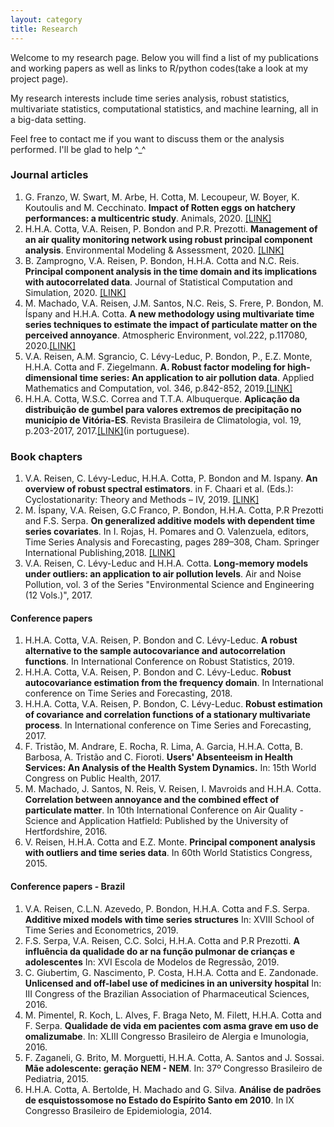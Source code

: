 ```yaml
---
layout: category
title: Research
---
```

Welcome to my research page. Below you will find a list of my publications and working papers as well as links to R/python codes(take a look at my project page).

My research interests include time series analysis, robust statistics, multivariate statistics, computational statistics, and machine learning, all in a big-data setting.

Feel free to contact me if you want to discuss them or the analysis performed. I'll be glad to help  ^_^

### Journal articles

1. G. Franzo, W. Swart, M. Arbe, H. Cotta, M. Lecoupeur, W. Boyer, K. Koutoulis and M. Cecchinato. **Impact of Rotten eggs on hatchery performances: a multicentric study**. Animals, 2020. [[LINK]]({{site.url}}/papers/animals-10-01725.pdf)
2. H.H.A. Cotta, V.A. Reisen, P. Bondon and P.R. Prezotti. **Management of an air quality monitoring network using robust principal component analysis**. Environmental Modeling & Assessment, 2020. [[LINK]]({{site.url}}/papers/10.1007s10666-020-09717-7.pdf)
3. B. Zamprogno, V.A. Reisen, P. Bondon, H.H.A. Cotta and N.C. Reis. **Principal component analysis in the time domain and its implications with autocorrelated data**. Journal of Statistical Computation and Simulation, 2020. [[LINK]]({{site.url}}/papers/pca_2020.pdf)
4. M. Machado, V.A. Reisen, J.M. Santos, N.C. Reis, S. Frere, P. Bondon, M. Íspany and H.H.A. Cotta.  **A new methodology using multivariate time series techniques to estimate the impact of particulate matter on the perceived annoyance**. Atmospheric Environment, vol.222, p.117080, 2020.[[LINK]]({{site.url}}/papers/10.1016jatmosenv.2019.117080.pdf)
5. V.A. Reisen, A.M. Sgrancio, C. Lévy-Leduc, P. Bondon, P., E.Z. Monte, H.H.A. Cotta and F. Ziegelmann. **A. Robust factor modeling for high-dimensional time series: An application to air pollution data**. Applied Mathematics and Computation, vol. 346, p.842-852, 2019.[[LINK]]({{site.url}}/papers/reisen_20019_applied_math_comp.pdf)
6. H.H.A. Cotta, W.S.C. Correa and T.T.A. Albuquerque. **Aplicação da distribuição de gumbel para valores extremos de precipitação no município de Vitória-ES**. Revista Brasileira de Climatologia, vol. 19, p.203-2017, 2017.[[LINK]](https://revistas.ufpr.br/revistaabclima/article/download/39440/29391)(in portuguese).
	

### Book chapters
1. V.A. Reisen, C. Lévy-Leduc, H.H.A. Cotta, P. Bondon and M. Ispany. **An overview of robust spectral estimators**. in F. Chaari et al. (Eds.): Cyclostationarity: Theory and Methods – IV, 2019. [[LINK]]({{site.url}}/papers/10.1007-978-3-030-22529-212.pdf)
2. M. Íspany, V.A. Reisen, G.C Franco, P. Bondon, H.H.A. Cotta, P.R Prezotti and F.S. Serpa. **On generalized additive models with dependent time series covariates**. In I. Rojas, H. Pomares and  O. Valenzuela, editors, Time Series Analysis and Forecasting, pages 289–308, Cham. Springer International Publishing,2018. [[LINK]]({{site.url}}/papers/GAM-PCA-VAR_Contr_to_Stat_final.pdf)
3. V.A. Reisen, C. Lévy-Leduc and H.H.A. Cotta. **Long-memory models under outliers: an application to air pollution levels**. Air and Noise Pollution, vol. 3 of the Series "Environmental Science and Engineering (12 Vols.)", 2017.


#### Conference papers
1. H.H.A. Cotta, V.A. Reisen, P. Bondon and C. Lévy-Leduc. **A robust alternative to the sample autocovariance and autocorrelation functions**. In International Conference on Robust Statistics, 2019.
2. H.H.A. Cotta, V.A. Reisen, P. Bondon and C. Lévy-Leduc. **Robust autocovariance estimation from the frequency domain**. In International conference on Time Series and Forecasting, 2018.
3. H.H.A. Cotta, V.A. Reisen, P. Bondon, C. Lévy-Leduc. **Robust estimation of covariance and correlation functions of a stationary multivariate process**. In International conference on Time Series and Forecasting, 2017.
4. F. Tristão, M. Andrare, E. Rocha, R. Lima, A. Garcia, H.H.A. Cotta, B. Barbosa, A. Tristão and C. Fioroti. **Users' Absenteeism in Health Services: An Analysis of the Health System Dynamics.** In: 15th World Congress on Public Health, 2017.
4. M. Machado, J. Santos, N. Reis, V. Reisen, I. Mavroids and H.H.A. Cotta. **Correlation between annoyance and the combined effect of particulate matter**. In 10th International Conference on Air Quality - Science and Application Hatfield: Published by the University of Hertfordshire, 2016.
5. V. Reisen, H.H.A. Cotta and E.Z. Monte. **Principal component analysis with outliers and time series data**. In 60th World Statistics Congress, 2015.


#### Conference papers - Brazil
1. V.A. Reisen,  C.L.N. Azevedo, P. Bondon, H.H.A. Cotta and F.S. Serpa. **Additive mixed models with time series structures** In: XVIII School of Time Series and Econometrics, 2019.
2. F.S. Serpa, V.A. Reisen, C.C. Solci, H.H.A. Cotta and  P.R Prezotti. **A influência da qualidade do ar na função pulmonar de crianças e adolescentes** In: XVI Escola de Modelos de Regressão, 2019.
3. C. Giubertim, G. Nascimento, P. Costa, H.H.A. Cotta and E. Zandonade.  **Unlicensed and off-label use of medicines in an university hospital** In: III Congress of the Brazilian Association of Pharmaceutical Sciences, 2016.
4. M. Pimentel, R. Koch, L. Alves, F. Braga Neto, M. Filett, H.H.A. Cotta and F. Serpa. **Qualidade de vida em pacientes com asma grave em uso de omalizumabe**. In: XLIII Congresso Brasileiro de Alergia e Imunologia, 2016.
5. F. Zaganeli, G. Brito, M. Morguetti, H.H.A. Cotta, A. Santos and J. Sossai. **Mãe adolescente: geração NEM - NEM**. In: 37º Congresso Brasileiro de Pediatria, 2015.
6. H.H.A. Cotta, A. Bertolde, H. Machado and G. Silva. **Análise de padrões de esquistossomose no Estado do Espírito Santo em 2010**. In IX Congresso Brasileiro de Epidemiologia, 2014.


